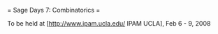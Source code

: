 = Sage Days 7: Combinatorics =

To be held at [http://www.ipam.ucla.edu/ IPAM UCLA], Feb 6 - 9, 2008
